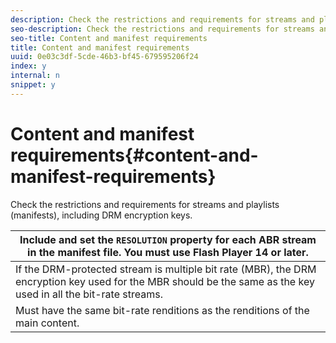```yaml
---
description: Check the restrictions and requirements for streams and playlists (manifests), including DRM encryption keys.
seo-description: Check the restrictions and requirements for streams and playlists (manifests), including DRM encryption keys.
seo-title: Content and manifest requirements
title: Content and manifest requirements
uuid: 0e03c3df-5cde-46b3-bf45-679595206f24
index: y
internal: n
snippet: y
---
```


# Content and manifest requirements{#content-and-manifest-requirements}

Check the restrictions and requirements for streams and playlists (manifests), including DRM encryption keys.

| Include and set the `RESOLUTION` property for each ABR stream in the manifest file. You must use Flash Player 14 or later. |
|---|
|  If the DRM-protected stream is multiple bit rate (MBR), the DRM encryption key used for the MBR should be the same as the key used in all the bit-rate streams.  |
|  Must have the same bit-rate renditions as the renditions of the main content.  |

